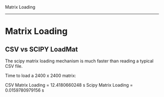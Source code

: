 Matrix Loading
**************
# Matrix Loading 

## CSV vs SCIPY LoadMat

The scipy matrix loading mechanism is much faster than reading a typical CSV file. 

Time to load a 2400 x 2400 matrix:

CSV Matrix Loading   = 12.4180660248 s
Scipy Matrix Loading = 0.0159780979156 s
 
